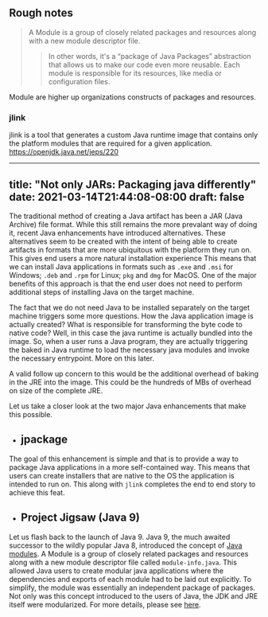 ## Rough notes

> A Module is a group of closely related packages and resources along with a new module descriptor file.
>> In other words, it's a “package of Java Packages” abstraction that allows us to make our code even more reusable.
>> Each module is responsible for its resources, like media or configuration files.

Module are higher up organizations constructs of packages and resources.

### jlink

jlink is a tool that generates a custom Java runtime image that contains only the platform modules that are required for a given application. https://openjdk.java.net/jeps/220

---
title: "Not only JARs: Packaging java differently"
date: 2021-03-14T21:44:08-08:00
draft: false
---

The traditional method of creating a Java artifact has been a JAR (Java Archive) file format. While this still remains the more prevalant way of doing it, recent Java enhancements have introduced alternatives. These alternatives seem to be created with the intent of being able to create artifacts in formats that are more ubiquitous with the platform they run on. This gives end users a more natural installation experience
This means that we can install Java applications in formats such as `.exe` and `.msi` for Windows; `.deb` and `.rpm` for Linux; `pkg` and `dmg` for MacOS. One of the major benefits of this approach is that the end user does not need to perform additional steps of installing Java on the target machine.

The fact that we do not need Java to be installed separately on the target machine triggers some more questions. How the Java application image is actually created? What is responsible for transforming the byte code to native code? Well, in this case the java runtime is actually bundled into the image. So, when a user runs a Java program, they are actually triggering the baked in Java runtime to load the necessary java modules and invoke the necessary entrypoint. More on this later.

A valid follow up concern to this would be the additional overhead of baking in the JRE into the image. This could be the hundreds of MBs of overhead on size of the complete JRE.

Let us take a closer look at the two major Java enhancements that make this possible.

- ## jpackage

The goal of this enhancement is simple and that is to provide a way to package Java applications in a more self-contained way. This means that users can create installers that are native to the OS the application is intended to run on.
This along with `jlink` completes the end to end story to achieve this feat.

- ## Project Jigsaw (Java 9)

Let us flash back to the launch of Java 9. Java 9, the much awaited successor to the wildly popular Java 8, introduced the concept of [Java modules](https://openjdk.java.net/jeps/261). A Module is a group of closely related packages and resources along with a new module descriptor file called `module-info.java`. This allowed Java users to create modular java applications where the dependencies and exports of each module had to be laid out explicitly. To simplify, the module was essentially an independent package of packages.
Not only was this concept introduced to the users of Java, the JDK and JRE itself were modularized. For more details, please see [here](https://openjdk.java.net/jeps/220).

